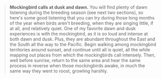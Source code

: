 > **Mockingbird calls at dusk and dawn.** You will find plenty of dawn
> listening during the breeding season (see next two sections), so
> here's some good listening that you can try during those long months
> of the year when birds aren\'t breeding, when they are singing little,
> if at all, and relatively quiet. One of my favorite dawn and dusk
> experiences is with the mockingbird, as it is so loud and intense at
> both dawn and dusk. Plus, they are abundant throughout the East and
> the South all the way to the Pacific. Begin walking among mockingbird
> territories around sunset, and continue until all is quiet, all the
> while mapping out places from which the mockingbirds call intensely.
> Then, well before sunrise, return to the same area and hear the same
> process in reverse when those mockingbirds awake, in much the same way
> they went to roost, growling harshly.
